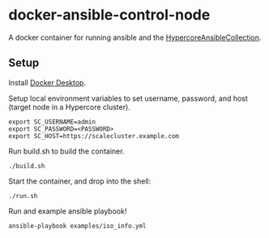 # docker-ansible-control-node
A docker container for running ansible and the [HypercoreAnsibleCollection](https://github.com/ScaleComputing/HyperCoreAnsibleCollection).

## Setup
Install [Docker Desktop](https://www.docker.com/products/docker-desktop/).

Setup local environment variables to set username, password, and host (target node in a Hypercore cluster).

```
export SC_USERNAME=admin
export SC_PASSWORD=<PASSWORD>
export SC_HOST=https://scalecluster.example.com
```

Run build.sh to build the container.

```
./build.sh
```

Start the container, and drop into the shell:

```
./run.sh
```

Run and example ansible playbook!

```
ansible-playbook examples/iso_info.yml
```